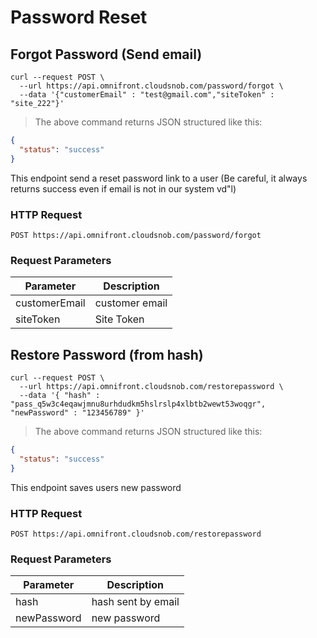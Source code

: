 # Password Reset

## Forgot Password (Send email)

```shell
curl --request POST \
  --url https://api.omnifront.cloudsnob.com/password/forgot \
  --data '{"customerEmail" : "test@gmail.com","siteToken" : "site_222"}'
```

> The above command returns JSON structured like this:

```json
{
  "status": "success"
}
```

This endpoint send a reset password link to a user (Be careful, it always returns success even if email is not in our system vd"l)

### HTTP Request

`POST https://api.omnifront.cloudsnob.com/password/forgot`

### Request Parameters

| Parameter     | Description    |
| ------------- | -------------- |
| customerEmail | customer email |
| siteToken     | Site Token     |

## Restore Password (from hash)

```shell
curl --request POST \
  --url https://api.omnifront.cloudsnob.com/restorepassword \
  --data '{ "hash" : "pass_q5w3c4eqawjmnu8urhdudkm5hslrslp4xlbtb2wewt53woqgr", "newPassword" : "123456789" }'
```

> The above command returns JSON structured like this:

```json
{
  "status": "success"
}
```

This endpoint saves users new password

### HTTP Request

`POST https://api.omnifront.cloudsnob.com/restorepassword`

### Request Parameters

| Parameter   | Description        |
| ----------- | ------------------ |
| hash        | hash sent by email |
| newPassword | new password       |